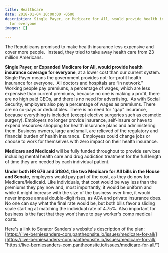```yaml
---
title: Healthcare
date: 2018-01-04 10:00:00 -0500
description: Single Payer, or Medicare for All, would provide health insurance coverage
  for everyone
images: []

---
```

The Republicans promised to make health insurance less expensive and cover more people.  Instead, they tried to take away health care from 23 million Americans.

**Single Payer, or Expanded Medicare for All, would provide health insurance coverage for everyone**, at a lower cost than our current system.  Single Payer means the government provides not-for-profit health insurance for everyone.  All doctors and hospitals are “in network.”  Working people pay premiums, a percentage of wages, which are less expensive than current premiums, because no one is making a profit, there are no high paid CEOs, and there is no need for advertising.  As with Social Security, employers also pay a percentage of wages as premiums.  There are no co-pays or deductibles.  There is no need for "gap" insurance, because everything is included (except elective surgeries such as cosmetic surgery).  Employers no longer provide insurance, self-insure or have to expend resources shopping for health insurance plans and administering them.  Business owners, large and small, are relieved of the regulatory and financial burden of health insurance.  Employees could change jobs or choose to work for themselves with zero impact on their health insurance.

**Medicare and Medicaid** will be fully funded throughout to provide services including mental health care and drug addiction treatment for the full length of time they are needed by each individual patient.

**Under both HR 676 and S1804, the two Medicare for All bills in the House and Senate,** employers would pay part of the cost, as they do now for Medicare/Medicaid. Like individuals, that cost would be way less than the premiums they pay now and, most importantly, it would be uniform and while it might increase with the size of the business over time, it would never impose annual double-digit rises, as ACA and private insurance does. No one can say what the final rate would be, but both bills favor a sliding scale starting at matching the individual rate of 4.75%. Also important for business is the fact that they won't have to pay worker's comp medical costs.

Here's a link to Senator Sanders's website's description of the plan:  [https://live-berniesanders-com.pantheonsite.io/issues/medicare-for-all/](https://live-berniesanders-com.pantheonsite.io/issues/medicare-for-all/ "https://live-berniesanders-com.pantheonsite.io/issues/medicare-for-all/")
